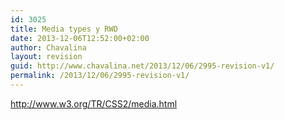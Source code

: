 ```yaml
---
id: 3025
title: Media types y RWD
date: 2013-12-06T12:52:00+02:00
author: Chavalina
layout: revision
guid: http://www.chavalina.net/2013/12/06/2995-revision-v1/
permalink: /2013/12/06/2995-revision-v1/
---
```

http://www.w3.org/TR/CSS2/media.html